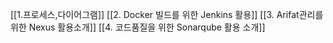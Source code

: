 [[1.프로세스,다이어그램]]
[[2. Docker 빌드를 위한 Jenkins 활용]]
[[3. Arifat관리를 위한 Nexus 활용소개]]
[[4. 코드품질을 위한 Sonarqube 활용 소개]]